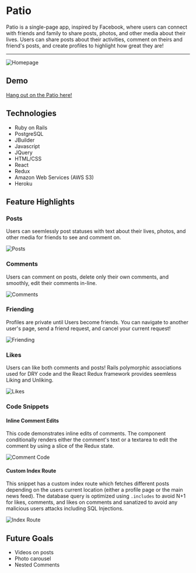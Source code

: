 # Patio 

   Patio is a single-page app, inspired by Facebook, where users can connect with friends and family to share posts, photos, and other media
about their lives. Users can share posts about their activities, comment on theirs and friend's posts, and create  profiles to highlight how great they are!  

---

![Homepage](https://user-images.githubusercontent.com/51393952/68999277-82fb7400-0873-11ea-990e-4851d99cc54c.jpg)

## Demo

[Hang out on the Patio here!](https://patio-fsp.herokuapp.com/?#/)

## Technologies
  + Ruby on Rails
  + PostgreSQL
  + JBuilder
  + Javascript
  + JQuery
  + HTML/CSS
  + React
  + Redux
  + Amazon Web Services (AWS S3)
  + Heroku
  
 ## Feature Highlights
 
 ### Posts
   Users can seemlessly post statuses with text about their lives, photos, and other media for friends to 
   see and comment on.
   
   ![Posts](https://media.giphy.com/media/KCdUhACqLy02Js4gfT/giphy.gif)
   
### Comments
  Users can comment on posts, delete only their own comments, and smoothly, edit their comments in-line.
  
  ![Comments](https://user-images.githubusercontent.com/51393952/69013220-7b4ed480-0932-11ea-8a06-35cf07b498f4.gif)
  
### Friending
  Profiles are private until Users become friends. You can navigate to another user's page, send a friend request, and cancel your current request!
  
  ![Friending](https://user-images.githubusercontent.com/51393952/70950892-bcf89b00-2016-11ea-8341-869bae7ec78f.gif)
  
### Likes
   Users can like both comments and posts! Rails polymorphic associations used for DRY code and the React Redux framework provides seemless Liking and Unliking.
   
   ![Likes](https://user-images.githubusercontent.com/51393952/70949742-79506200-2013-11ea-85c3-c1e58ea4c29d.gif)
   
  
### Code Snippets
#### Inline Comment Edits
   This code demonstrates inline edits of comments. The component conditionally renders either the comment's text or a textarea to edit the comment by using a slice of the Redux state.
   
  ![Comment Code](https://user-images.githubusercontent.com/51393952/70081144-d59b9680-15bc-11ea-8cbf-824f6b579e13.jpg)
  
#### Custom Index Route
   This snippet has a custom index route which fetches different posts depending on the users current location (either a profile page or the main news feed). The database query is optimized using `.includes` to avoid N+1 for likes, comments, and likes on comments and sanatized to avoid any malicious users attacks including SQL Injections.  

![Index Route](https://user-images.githubusercontent.com/51393952/70410120-d3916780-1a02-11ea-8de0-8a1c62b9c848.png)
  
## Future Goals
 + Videos on posts 
 + Photo carousel
 + Nested Comments 
